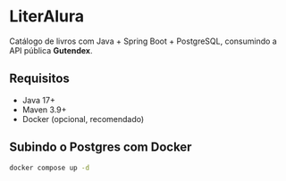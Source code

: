 # LiterAlura

Catálogo de livros com Java + Spring Boot + PostgreSQL, consumindo a API pública **Gutendex**.

## Requisitos
- Java 17+
- Maven 3.9+
- Docker (opcional, recomendado)

## Subindo o Postgres com Docker
```bash
docker compose up -d
